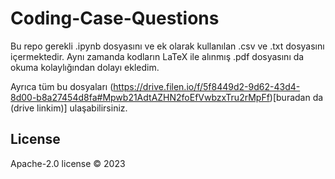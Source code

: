 # Coding-Case-Questions
 
 Bu repo gerekli .ipynb dosyasını ve ek olarak kullanılan .csv ve .txt dosyasını içermektedir. Aynı zamanda kodların LaTeX ile alınmış .pdf dosyasını da okuma kolaylığından dolayı ekledim.
 
 Ayrıca tüm bu dosyaları (https://drive.filen.io/f/5f8449d2-9d62-43d4-8d00-b8a27454d8fa#Mpwb21AdtAZHN2foEfVwbzxTru2rMpFf)[buradan da (drive linkim)] ulaşabilirsiniz.

## License

 Apache-2.0 license  © 2023 
